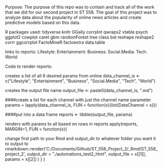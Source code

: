 Purpose: The purpose of this repo was to contain and track all of the work that we did for our second project in ST 558. The goal of this project was to analyze data about the popularity of online news articles and create predictive models based on this data.

R packages used: tidyverse knitr GGally corrplot qwraps2 vtable psych ggplot2 cowplot caret gbm randomForest tree class bst reshape reshape2 corrr ggcorrplot FactoMineR factoextra data.table

links to reports: Lifestyle: Entertainment: Business: Social.Media: Tech: World:

Code to render reports:

creates a list of all 6 desired params from online
data_channel_is <- c("Lifestyle", "Entertainment", "Business", "Social.Media", "Tech", "World")

creates the output file name
output_file <- paste0(data_channel_is, ".md")

####create a list for each channel with just the channel name parameter params = lapply(data_channel_is, FUN = function(x){list(DataChannel = x)})

####put into a data frame reports <- tibble(output_file, params)

renders with params to all based on rows in reports
apply(reports, MARGIN=1, FUN = function(x){

change first path to your Rmd and output_dir to whatever folder you want it to output to
rmarkdown::render('C:/Documents/Github/ST_558_Project_2/_Rmd/ST_558_project_2', output_dir = "./automations_test2_html", output_file = x[[1]], params = x[[2]] ) } )
